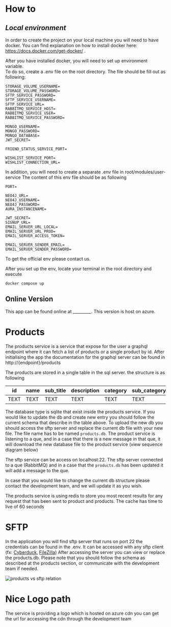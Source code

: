 # How to

## _Local environment_
In order to create the project on your local machine you will need to have docker.
You can find explanation on how to install docker here: https://docs.docker.com/get-docker/ .

After you have installed docker, you will need to set up environment variable.  
To do so, create a .env file on the root directory. The file should be fill out as following:

```
STORAGE_VOLUME_USERNAME=
STORAGE_VOLUME_PASSWORD=
SFTP_SERVICE_PASSWORD=
SFTP_SERVICE_USERNAME=
SFTP_SERVICE_URL=
RABBITMQ_SERVICE_HOST=
RABBITMQ_SERVICE_USER=
RABBITMQ_SERVICE_PASSWORD=

MONGO_USERNAME=
MONGO_PASSWORD=
MONGO_DATABASE=
JWT_SECRET=

FRIEND_STATUS_SERVICE_PORT=

WISHLIST_SERVICE_PORT=
WISHLIST_CONNECTION_URL=
```

In addition, you will need to create a separate .env file in root/modules/user-service
The content of this env file should be as following

```
PORT=

NEO4J_URL=
NEO4J_USERNAME=
NEO4J_PASSWORD=
AURA_INSTANCENAME=

JWT_SECRET=
SIGNUP_URL=
EMAIL_SERVER_URL_LOCAL=
EMAIL_SERVER_URL_PROD=
EMAIL_SERVER_ACCESS_TOKEN=

EMAIL_SERVER_SENDER_EMAIL=
EMAIL_SERVER_SENDER_PASSWORD=
```

To get the official env please contact us.


After you set up the env, locate your terminal in the root directory and execute

```
docker compose up
```

## Online Version

This app can be found online at _________. 
This version is host on azure. 

# Products
The products service is a service that expose for the user a graphql endpoint where it can fetch a list of products 
or a single product by id. 
After initialising the app the documentation for the graphql server can be found in http://{endpoint}/products

The products are stored in a single table in the sql server. the structure is as following 

| id     | name | sub_title | description | category | sub_category | price  | link  | overall_rank |
|--------|------|-----------|-------------|----------|--------------|--------|-------|--------------|
| TEXT   | TEXT |  TEXT     | TEXT        | TEXT     | TEXT         | REAL   | TEXT  | REAL         |


The database type is sqlite that exist inside the products service. If you would like to update the db and create new 
entry you should follow the current schema that describe in the table above. 
To upload the new db you should access the sftp server and replace the current db file with your new file. The file name
has to be named ```products.db```. The product service is listening to a que, and in a case that there is a new message in that
que, it will download the new database file to the product service (view sequence diagram below)

The sftp service can be access on localhost:22. The sftp server connected to a que (RabbitMQ) and in a case that the 
```products.db``` has been updated it will add a message to the que.

In case that you would like to change the current db structure please contact the development team, and we will update it
as you wish.

The products service is using redis to store you most recent results for any request that has been sent to product 
and products. The cache has time to live of 60 seconds

# SFTP
In the application you will find sftp server that runs on port 22 the credentials can be found in the .env. 
It can be accessed with any sftp client (fx: [Cyberduck](https://cyberduck.io/), [FileZilla](https://filezilla-project.org/))
After accessing the server you can view or replace the products.db. Please note that you should follow the schema as 
described at the products section, or communicate with the development team if needed.


![products vs sftp relation](../overview_of_the_system/products-sftp-diagram.png)

# Nice Logo path
The service is providing a logo which is hosted on azure cdn you can get the url for accessing the cdn through the development team